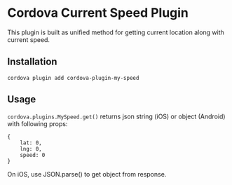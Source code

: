 # Cordova Current Speed Plugin
This plugin is built as unified method for getting current location along with current speed.

## Installation

```
cordova plugin add cordova-plugin-my-speed
```

## Usage

`cordova.plugins.MySpeed.get()` returns json string (iOS) or object (Android) with following props:

```
{
    lat: 0,
    lng: 0,
    speed: 0
}
```
On iOS, use JSON.parse() to get object from response.

